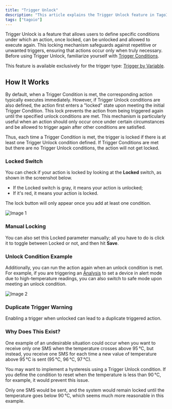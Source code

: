 ```yaml
---
title: "Trigger Unlock"
description: "This article explains the Trigger Unlock feature in TagoIO, how it prevents repeated action executions by locking triggers, and when a locked trigger is allowed to execute again. It also notes that the feature is available only for Trigger by Variable."
tags: ["tagoio"]
---
```

Trigger Unlock is a feature that allows users to define specific conditions under which an action, once locked, can be unlocked and allowed to execute again. This locking mechanism safeguards against repetitive or unwanted triggers, ensuring that actions occur only when truly necessary. Before using Trigger Unlock, familiarize yourself with [Trigger Conditions](/docs/tagoio/actions/trigger-by-variable).

This feature is available exclusively for the trigger type: [Trigger by Variable](/docs/tagoio/actions/trigger-by-variable).

## How It Works

By default, when a Trigger Condition is met, the corresponding action typically executes immediately. However, if Trigger Unlock conditions are also defined, the action first enters a "locked" state upon meeting the initial Trigger Condition. This lock prevents the action from being triggered again until the specified unlock conditions are met. This mechanism is particularly useful when an action should only occur once under certain circumstances and be allowed to trigger again after other conditions are satisfied.

Thus, each time a Trigger Condition is met, the trigger is locked if there is at least one Trigger Unlock condition defined. If Trigger Conditions are met but there are no Trigger Unlock conditions, the action will not get locked.

### Locked Switch

You can check if your action is locked by looking at the **Locked** switch, as shown in the screenshot below.  
- If the Locked switch is gray, it means your action is unlocked;  
- If it's red, it means your action is locked.  

The lock button will only appear once you add at least one condition.

![Image 1](/docs_imagem/tagoio/external-4f45b6c0.png)

### Manual Locking

You can also set this Locked parameter manually; all you have to do is click it to toggle between Locked or not, and then hit **Save**.

### Unlock Condition Example

Additionally, you can run the action again when an unlock condition is met. For example, if you are triggering an [Analysis](/docs/tagoio/analysis/creating-analysis)​ to set a device in alert mode due to high-temperature readings, you can also switch to safe mode upon meeting an unlock condition.

![Image 2](/docs_imagem/tagoio/external-205c14dd.png)

### Duplicate Trigger Warning

Enabling a trigger when unlocked can lead to a duplicate triggered action.

### Why Does This Exist?

One example of an undesirable situation could occur when you want to receive only one SMS when the temperature crosses above 95 °C, but instead, you receive one SMS for each time a new value of temperature above 95 °C is sent (95 °C, 96 °C, 97 °C).

You may want to implement a hysteresis using a Trigger Unlock condition. If you define the condition to reset when the temperature is less than 90 °C, for example, it would prevent this issue.

Only one SMS would be sent, and the system would remain locked until the temperature goes below 90 °C, which seems much more reasonable in this example.